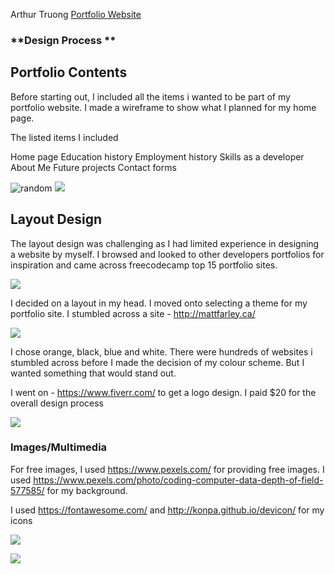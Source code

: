 Arthur Truong 
[Portfolio Website](ArthurTruong5.github.io)


### **Design Process **

## Portfolio Contents

Before starting out, I included all the items i wanted to be part of my portfolio website. I made a wireframe to show what I planned for my home page.

The listed items I included 

Home page
Education history
Employment history
Skills as a developer
About Me
Future projects
Contact forms


![random](https://i.imgur.com/tk2LPww.png)
![](https://imgur.com/a/zg5T78H)

## Layout Design

The layout design was challenging as I had limited experience in designing a website by myself. I browsed and looked to other developers portfolios for inspiration and came across freecodecamp top 15 portfolio sites. 


![](https://imgur.com/a/rX1An7J)

I decided on a layout in my head. I moved onto selecting a theme for my portfolio site. I stumbled across a site - http://mattfarley.ca/


![](https://imgur.com/a/L1XTRGb )

I chose orange, black, blue and white. There were hundreds of websites i stumbled across before I made the decision of my colour scheme. But I wanted something that would stand out.

I went on - https://www.fiverr.com/ to get a logo design. I paid $20 for the overall design process 

![](https://imgur.com/a/vNJ9vNX)

### Images/Multimedia 

For free images, I used https://www.pexels.com/ for providing free images. I used https://www.pexels.com/photo/coding-computer-data-depth-of-field-577585/ for my background.

I used https://fontawesome.com/ and http://konpa.github.io/devicon/ for my icons

![](https://imgur.com/a/IKJP9ec)

![](https://imgur.com/a/7sYpvWZ)
